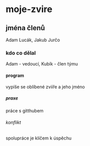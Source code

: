 # moje-zvire
## jména členů
Adam Lucák, Jakub Jurčo
### kdo co dělal 
Adam - vedoucí, Kubík - člen týmu
#### program
vypíše se oblíbené zviíře a jeho jméno 
##### praxe
práce s gitthubem
###### konflikt
spolupráce je klíčem k úspěchu
